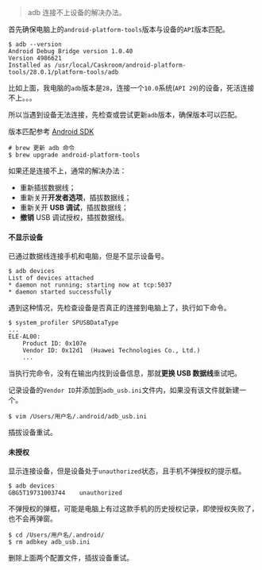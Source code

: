 > adb 连接不上设备的解决办法。

首先确保电脑上的`android-platform-tools`版本与设备的`API`版本匹配。
```shell
$ adb --version
Android Debug Bridge version 1.0.40
Version 4986621
Installed as /usr/local/Caskroom/android-platform-tools/28.0.1/platform-tools/adb
```

比如上面，我电脑的`adb`版本是`28`，连接一个`10.0`系统(`API 29`)的设备，死活连接不上。。。

所以当遇到设备无法连接，先检查或尝试更新`adb`版本，确保版本可以匹配。

版本匹配参考 [Android SDK](https://developer.android.com/guide/topics/manifest/uses-sdk-element "Android SDK")

```shell
# brew 更新 adb 命令
$ brew upgrade android-platform-tools
```

如果还是连接不上，通常的解决办法：

- 重新插拔数据线；
- 重新关开**开发者选项**，插拔数据线；
- 重新关开 **USB 调试**，插拔数据线；
- **撤销** USB 调试授权，插拔数据线。



#### 不显示设备

已通过数据线连接手机和电脑，但是不显示设备号。

```shell
$ adb devices
List of devices attached
* daemon not running; starting now at tcp:5037
* daemon started successfully
```

遇到这种情况，先检查设备是否真正的连接到电脑上了，执行如下命令。

```shell
$ system_profiler SPUSBDataType
...
ELE-AL00:
	Product ID: 0x107e
	Vendor ID: 0x12d1  (Huawei Technologies Co., Ltd.)
	...
```

当执行完命令，没有在输出内找到设备信息，那就**更换 USB 数据线**重试吧。



记录设备的`Vendor ID`并添加到`adb_usb.ini`文件内，如果没有该文件就新建一个。

```shell
$ vim /Users/用户名/.android/adb_usb.ini
```

插拔设备重试。



#### 未授权

显示连接设备，但是设备处于`unauthorized`状态，且手机不弹授权的提示框。

```shell
$ adb devices
GBG5T19731003744	unauthorized
```



不弹授权的弹框，可能是电脑上有过这款手机的历史授权记录，即使授权失败了，也不会再弹窗。

```shell
$ cd /Users/用户名/.android/
$ rm adbkey adb_usb.ini
```

删除上面两个配置文件，插拔设备重试。